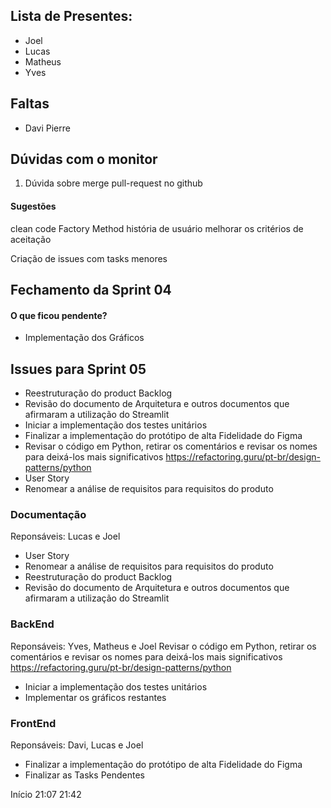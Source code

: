 ## Lista de Presentes:
* Joel
* Lucas
* Matheus
* Yves

## Faltas
- Davi Pierre

## Dúvidas com o monitor
1. Dúvida sobre merge pull-request no github

#### Sugestões
clean code
Factory Method
história de usuário
melhorar os critérios de aceitação

Criação de issues com tasks menores

## Fechamento da Sprint 04

#### O que ficou pendente?

-  Implementação dos Gráficos

## Issues para Sprint 05

- Reestruturação do product Backlog
- Revisão do documento de Arquitetura e outros documentos que afirmaram a utilização do Streamlit
- Iniciar a implementação dos testes unitários
- Finalizar a implementação do protótipo de alta Fidelidade do Figma
- Revisar o código em Python, retirar os comentários e revisar os nomes para deixá-los mais significativos https://refactoring.guru/pt-br/design-patterns/python
- User Story
- Renomear a análise de requisitos para requisitos do produto

### Documentação
Reponsáveis: Lucas e Joel
- User Story
- Renomear a análise de requisitos para requisitos do produto
- Reestruturação do product Backlog
- Revisão do documento de Arquitetura e outros documentos que afirmaram a utilização do Streamlit

### BackEnd
Reponsáveis: Yves, Matheus e Joel
 Revisar o código em Python, retirar os comentários e revisar os nomes para deixá-los mais significativos https://refactoring.guru/pt-br/design-patterns/python
 - Iniciar a implementação dos testes unitários
 - Implementar os gráficos restantes

### FrontEnd
Reponsáveis: Davi, Lucas e Joel
- Finalizar a implementação do protótipo de alta Fidelidade do Figma
- Finalizar as Tasks Pendentes

Início 21:07
21:42